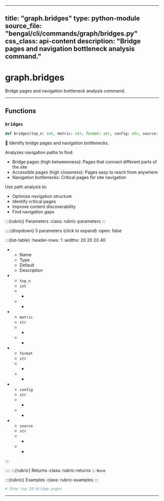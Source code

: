 
---
title: "graph.bridges"
type: python-module
source_file: "bengal/cli/commands/graph/bridges.py"
css_class: api-content
description: "Bridge pages and navigation bottleneck analysis command."
---

# graph.bridges

Bridge pages and navigation bottleneck analysis command.

---


## Functions

### `bridges`
```python
def bridges(top_n: int, metric: str, format: str, config: str, source: str) -> None
```

🌉 Identify bridge pages and navigation bottlenecks.

Analyzes navigation paths to find:
- Bridge pages (high betweenness): Pages that connect different parts of the site
- Accessible pages (high closeness): Pages easy to reach from anywhere
- Navigation bottlenecks: Critical pages for site navigation

Use path analysis to:
- Optimize navigation structure
- Identify critical pages
- Improve content discoverability
- Find navigation gaps



:::{rubric} Parameters
:class: rubric-parameters
:::

::::{dropdown} 5 parameters (click to expand)
:open: false

:::{list-table}
:header-rows: 1
:widths: 20 20 20 40

* - Name
  - Type
  - Default
  - Description
* - `top_n`
  - `int`
  - -
  - -
* - `metric`
  - `str`
  - -
  - -
* - `format`
  - `str`
  - -
  - -
* - `config`
  - `str`
  - -
  - -
* - `source`
  - `str`
  - -
  - -
:::

::::
:::{rubric} Returns
:class: rubric-returns
:::
`None`




:::{rubric} Examples
:class: rubric-examples
:::
```python
# Show top 20 bridge pages
```


---
